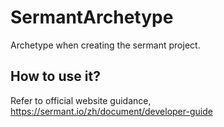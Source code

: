 # SermantArchetype
Archetype when creating the sermant project.

## How to use it?
Refer to official website guidance, https://sermant.io/zh/document/developer-guide
